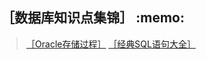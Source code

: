<h2>［数据库知识点集锦］ :memo: </h2> 

> <a href="https://github.com/wuping5719/MyCNBlogs/blob/master/Reading-Notes/DataBase/Oracle/Procedures.md">［Oracle存储过程］</a>
> <a href="https://github.com/wuping5719/MyCNBlogs/blob/master/Reading-Notes/DataBase/ClassicSQLs.md">［经典SQL语句大全］</a>
